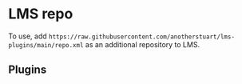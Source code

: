 # LMS repo

To use, add `https://raw.githubusercontent.com/anotherstuart/lms-plugins/main/repo.xml` as an additional repository to LMS.

## Plugins

